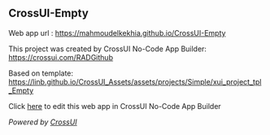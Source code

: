 ## CrossUI-Empty
Web app url : https://mahmoudelkekhia.github.io/CrossUI-Empty

This project was created by CrossUI No-Code App Builder: https://crossui.com/RADGithub

Based on template: https://linb.github.io/CrossUI_Assets/assets/projects/Simple/xui_project_tpl_Empty

Click [here](https://crossui.com/RADGithub/#!from=github&owner=mahmoudelkekhia&repo=CrossUI-Empty) to edit this web app in CrossUI No-Code App Builder

<i>Powered by [CrossUI](https://crossui.com)</i>
